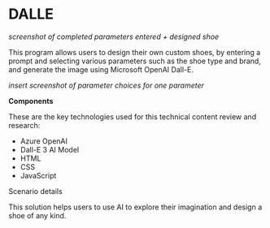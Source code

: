# DALLE
*screenshot of completed parameters entered + designed shoe*

This program allows users to design their own custom shoes, by entering a prompt and selecting various parameters such as the shoe type and brand, and generate the image using Microsoft OpenAI Dall-E.

*insert screenshot of parameter choices for one parameter*

**Components**

These are the key technologies used for this technical content review and research:

- Azure OpenAI
- Dall-E 3 AI Model
- HTML
- CSS
- JavaScript

Scenario details

This solution helps users to use AI to explore their imagination and design a shoe of any kind.
